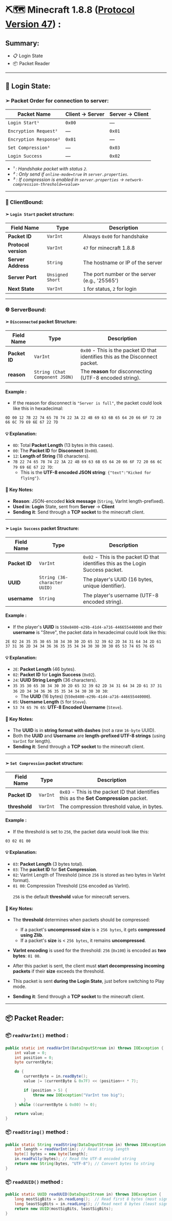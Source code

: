 # ⛏️🗺️ Minecraft 1.8.8 ([Protocol Version 47](https://minecraft.wiki/w/Protocol?oldid=2772100)) :

## Summary:

- 📋 Login State
- 📦 Packet Reader 

---

## 📲 Login State:

### ➢ Packet Order for connection to server:

| Packet Name             | Client → Server  | Server → Client   |
|-------------------------|------------------|-------------------|
| `Login Start¹`          | `0x00`           | —                 |
| `Encryption Request²`   | —                | `0x01`            |
| `Encryption Response²`  | `0x01`           | —                 |
| `Set Compression³`      | —                | `0x03`            |
| `Login Success`         | —                | `0x02`            |

- *¹ : Handshake packet with status `2`.*<br>
- *² : Only send if `online-mode=true` in `server.properties`.*
- *³ : If compression is enabled in `server.properties` → `network-compression-threshold=<value>`*

---
### 👥 ClientBound:
#### ➢ `Login Start` packet structure:

| Field Name           | Type                | Description                                   |
|----------------------|---------------------|-----------------------------------------------|
| **Packet ID**        | `VarInt`            | Always `0x00` for handshake                   |
| **Protocol version** | `VarInt`            | `47` for minecraft 1.8.8                      |
| **Server Address**   | `String`            | The hostname or IP of the server              |
| **Server Port**      | `Unsigned Short`    | The port number or the server (e.g., '25565') |
| **Next State**       | `VarInt`            | `1` for status, `2` for login                 |
---
### 🌐 ServerBound:
#### ➢ `Disconnected` packet Structure:
| Field Name    | Type                            | Description                                                                    |
|---------------|---------------------------------|--------------------------------------------------------------------------------|
| **Packet ID** | `VarInt`                        | `0x00` - This is the packet ID that identifies this as the Disconnect packet.  |
| **reason**    | `String (Chat Component JSON)`  | The **reason** for disconnecting (UTF-8 encoded string).                       |

#### Example :
- If the reason for disconnect is `"Server is full"`, the packet could look like this in hexadecimal:

```hexdump
0D 00 12 7B 22 74 65 78 74 22 3A 22 4B 69 63 6B 65 64 20 66 6F 72 20 66 6C 79 69 6E 67 22 7D
```

#### 💡 Explanation:
- `0D`: Total **Packet Length** (13 bytes in this cases).
- `00`: The **Packet ID** for **Disconnect** (`0x00`).
- `12`: **Length of String** (18 characters).
- `7B 22 74 65 78 74 22 3A 22 4B 69 63 6B 65 64 20 66 6F 72 20 66 6C 79 69 6E 67 22 7D`: 
  - This is the **UTF-8 encoded JSON string**: `{"text":"Kicked for flying"}`.

#### 📝 Key Notes:
- **Reason**: JSON-encoded **kick message** (`String`, VarInt length-prefixed).
- **Used in**: **Login** State, sent from **Server** → **Client**
- **Sending it**: Send through a **TCP socket** to the minecraft client.  
---
#### ➢ `Login Success` packet Structure:

| Field Name    | Type                         | Description                                                                      |
|---------------|------------------------------|----------------------------------------------------------------------------------|
| **Packet ID** | `VarInt`                     | `0x02` - This is the packet ID that identifies this as the Login Success packet. |
| **UUID**      | `String (36-character UUID)` | The player's UUID (16 bytes, unique identifier).                                 |
| **username**  | `String`                     | The player's username (UTF-8 encoded string).                                    |

#### Example :
- If the player's **UUID** is `550e8400-e29b-41d4-a716-446655440000` and their **username** is "Steve", the packet data in hexadecimal could look like this:
```hexdump
2E 02 24 35 35 30 65 38 34 30 30 2D 65 32 39 62 2D 34 31 64 34 2D 61 37 31 36 2D 34 34 36 36 35 35 34 34 30 30 30 30 05 53 74 65 76 65
```

#### 💡 Explanation:
- `2E`: **Packet Length** (46 bytes).
- `02`: **Packet ID** for **Login Success** (`0x02`).
- `24`: **UUID String Length** (36 characters).
- `35 35 30 65 38 34 30 30 2D 65 32 39 62 2D 34 31 64 34 2D 61 37 31 36 2D 34 34 36 36 35 35 34 34 30 30 30 30`: 
  - The **UUID** (16 bytes) (`550e8400-e29b-41d4-a716-446655440000`).
- `05`: **Username Length** (`5` for `Steve`).
- `53 74 65 76 65`: **UTF-8 Encoded Username** (`Steve`).

#### 📝 Key Notes:
- The **UUID** is in **string format with dashes** (not a raw `16-byte` UUID).
- Both the **UUID** and **Username** are **length-prefixed UTF-8 strings** (using `VarInt` for length).
- **Sending it**: Send through a **TCP socket** to the minecraft client.
---
#### ➢ `Set Compression` packet structure:

| Field Name    | Type      | Description                                                                                |
|---------------|-----------|--------------------------------------------------------------------------------------------|
| **Packet ID** | `VarInt`  | `0x03`  - This is the packet ID that identifies this as the **Set Compression** packet.    | 
| **threshold** | `VarInt`  | The compression threshold value, in bytes.                                                 | 

#### Example :
- If the threshold is set to `256`, the packet data would look like this:
```hexdump
03 02 01 00
```
#### 💡 Explanation:
- `03`: **Packet Length** (3 bytes total).
- `03`: The **packet ID** for **Set Compression**.
- `02`: VarInt Length of Threshold (since `256` is stored as two bytes in VarInt format).
- `01 00`: 	Compression Threshold (`256` encoded as VarInt).
  <br><br>`256` is the default **threshold** value for minecraft servers.

#### 📝 Key Notes:
- The **threshold** determines when packets should be compressed:
  - If a packet's **uncompressed size** is ≥ `256 bytes`, it gets **compressed using Zlib**.
  - If a packet's **size** is < `256 bytes`, it remains **uncompressed**.
-  **VarInt encoding** is used for the threshold: `256` (`0x100`) is encoded as **two bytes**: `01 00`.


- After this packet is sent, the client must **start decompressing incoming packets** if their **size** exceeds the threshold.
- This packet is sent **during the Login State**, just before switching to Play mode.
- **Sending it**: Send through a **TCP socket** to the minecraft client.
---

## 📦 Packet Reader:

### 📦 `readVarInt()` method :
```java
public static int readVarInt(DataInputStream in) throws IOException {
    int value = 0;
    int position = 0;
    byte currentByte;

    do {
        currentByte = in.readByte();
        value |= (currentByte & 0x7F) << (position++ * 7);

        if (position > 5) {
            throw new IOException("VarInt too big");
        }
    } while ((currentByte & 0x80) != 0);

    return value;
}
```

### 📦 `readString()` method :
```java
public static String readString(DataInputStream in) throws IOException {
    int length = readVarInt(in); // Read string length
    byte[] bytes = new byte[length];
    in.readFully(bytes); // Read the UTF-8 encoded string
    return new String(bytes, "UTF-8"); // Convert bytes to string
}
```

### 📦 `readUUID()` method :
```java
public static UUID readUUID(DataInputStream in) throws IOException {
    long mostSigBits = in.readLong();  // Read first 8 bytes (most significant bits)
    long leastSigBits = in.readLong(); // Read next 8 bytes (least significant bits)
    return new UUID(mostSigBits, leastSigBits);
}
```